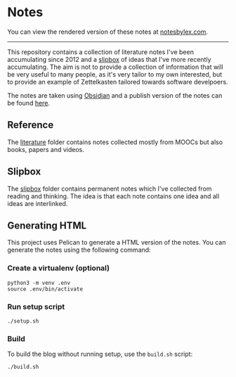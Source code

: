 # Notes

You can view the rendered version of these notes at [notesbylex.com](https://notesbylex.com/).

---

This repository contains a collection of literature notes I've been accumulating since 2012 and a [slipbox](https://en.wikipedia.org/wiki/Zettelkasten) of ideas that I've more recently accumulating. The aim is not to provide a collection of information that will be very useful to many people, as it's very tailor to my own interested, but to provide an example of Zettelkasten tailored towards software develpoers.

The notes are taken using [Obsidian](https://obsidian.md/) and a publish version of the notes can be found [here](https://publish.obsidian.md/lex).

## Reference

The [literature](literature) folder contains notes collected mostly from MOOCs but also books, papers and videos.

## Slipbox

The [slipbox](slipbox) folder contains permanent notes which I've collected from reading and thinking. The idea is that each note contains one idea and all ideas are interlinked.

## Generating HTML

This project uses Pelican to generate a HTML version of the notes. You can generate the notes using the following command:

### Create a virtualenv (optional)

```
python3 -m venv .env
source .env/bin/activate
```

### Run setup script

```
./setup.sh
```

### Build

To build the blog without running setup, use the `build.sh` script:

```
./build.sh
